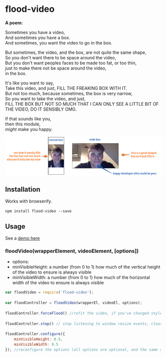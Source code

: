# flood-video

**A poem:**

Sometimes you have a video,  
And sometimes you have a box.  
And sometimes, you want the video to go in the box.  

But sometimes, the video, and the box, are not quite the same shape,  
So you don't want there to be space around the video,  
But you don't want peoples faces to be made too fat, or too thin,  
just to make there not be space around the video,  
in the box.  

It's like you want to say,  
Take this video, and just, FILL THE FREAKING BOX WITH IT.  
But not too much, because sometimes, the box is very narrow,  
So you want to take the video, and just,  
FILL THE BOX BUT NOT SO MUCH THAT I CAN ONLY SEE A LITTLE BIT OF THE VIDEO, DO IT SENSIBLY OMG.  

If that sounds like you,  
then this module,  
_might_ make you happy.  

![](example.png)

## Installation

Works with browserify.

`npm install flood-video --save`

## Usage

See a [demo here](http://latentflip.com/flood-video)

### floodVideo(wrapperElement, videoElement, [options])

* options:
* minVisibleHeight: a number (from 0 to 1) how much of the vertical height of the video to ensure is always visible
* minVisibleWidth: a number (from 0 to 1) how much of the horizontal width of the video to ensure is always visible

```js
var floodVideo = require('flood-video');

var floodController = floodVideo(wrapperEl, videoEl, options);

floodController.forceFlood() //refit the video, if you've changed style/dimension of the wrapper/video (need not be called if element resizes due to window resize)

floodController.stop() // stop listening to window resize events, clear up handlers, remove classes

floodController.configure({
    minVisibleHeight: 0.5,
    minVisibleWidth: 0.5
}); //reconfigure the options (all options are optional, and the same as the floodVideo() call
```
